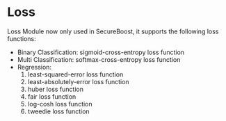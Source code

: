 # Loss

Loss Module now only used in SecureBoost, it supports the following loss functions:

* Binary Classification: sigmoid-cross-entropy loss function
* Multi Classification: softmax-cross-entropy loss function
* Regression:
    1. least-squared-error loss function
    2. least-absolutely-error loss function
    3. huber loss function
    4. fair loss function
    5. log-cosh loss function
    6. tweedie loss function
  



